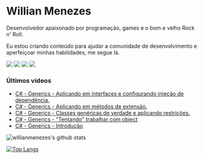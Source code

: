 # Willian Menezes

Desenvolvedor apaixonado por programação, games e o bom e velho Rock n' Roll.

Eu estou criando conteúdo para ajudar a comunidade de desenvolvimento e aperfeiçoar minhas habilidades, me segue lá.

[![](https://img.shields.io/youtube/channel/subscribers/UC0Vo6yL26XaraIjak87jDww?label=YouTube&style=social)](https://www.youtube.com/channel/UC0Vo6yL26XaraIjak87jDww)
[![](https://img.shields.io/github/followers/willianmenezes?style=social)](https://github.com/willianmenezes)
[![](https://img.shields.io/twitter/url?label=Twitter&logo=Twitter&style=social&url=https%3A%2F%2Ftwitter.com%2Fwmscode)](https://twitter.com/wmscode)
[![](https://img.shields.io/twitter/url?label=Linkedin&logo=Linkedin&style=social&url=https://google.com)](https://www.linkedin.com/in/willian-menezes-9932b1b9/)

### Últimos vídeos

<!-- YOUTUBE:START -->
- [C# - Generics - Aplicando em interfaces e configurando injeção de dependência.](https://www.youtube.com/watch?v=PcG-KDHpDSs)
- [C# - Generics - Aplicando em métodos de extensão.](https://www.youtube.com/watch?v=B9coF7-CJ6M)
- [C# - Generics - Classes genéricas de verdade e aplicando restrições.](https://www.youtube.com/watch?v=_KvUmQ5KYKc)
- [C# - Generics - &quot;Tentando&quot; trabalhar com object](https://www.youtube.com/watch?v=3uCjAgnLt98)
- [C# - Generics - Introdução](https://www.youtube.com/watch?v=aoMfUv6lPMA)
<!-- YOUTUBE:END -->

![willianmenezes's github stats](https://github-readme-stats.vercel.app/api?username=willianmenezes&theme=dark&show_icons=true)

[![Top Langs](https://github-readme-stats.vercel.app/api/top-langs/?username=willianmenezes&layout=compact&theme=dark)](https://github.com/anuraghazra/github-readme-stats)
